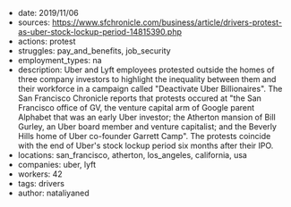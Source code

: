 - date: 2019/11/06
- sources: https://www.sfchronicle.com/business/article/drivers-protest-as-uber-stock-lockup-period-14815390.php
- actions: protest
- struggles: pay_and_benefits, job_security
- employment_types: na
- description: Uber and Lyft employees protested outside the homes of three company investors to highlight the inequality between them and their workforce in a campaign called "Deactivate Uber Billionaires". The San Francisco Chronicle reports that protests occured at "the San Francisco office of GV, the venture capital arm of Google parent Alphabet that was an early Uber investor; the Atherton mansion of Bill Gurley, an Uber board member and venture capitalist; and the Beverly Hills home of Uber co-founder Garrett Camp". The protests coincide with the end of Uber's stock lockup period six months after their IPO.
- locations: san_francisco, atherton, los_angeles, california, usa
- companies: uber, lyft
- workers: 42
- tags: drivers
- author: nataliyaned
